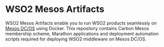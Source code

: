 # WSO2 Mesos Artifacts

WSO2 Mesos Artifacts enable you to run WSO2 products seamlessly on [Mesos DC/OS](https://dcos.io/) using Docker. This
repository contains Carbon Mesos membership scheme, Marathon applications and deployment automation scripts required for
deploying WSO2 middleware on Mesos DC/OS.


